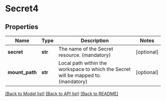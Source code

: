 # Secret4

## Properties
Name | Type | Description | Notes
------------ | ------------- | ------------- | -------------
**secret** | **str** | The name of the Secret resource. (mandatory) | [optional] 
**mount_path** | **str** | Local path within the workspace to which the Secret will be mapped to. (mandatory) | [optional] 

[[Back to Model list]](../README.md#documentation-for-models) [[Back to API list]](../README.md#documentation-for-api-endpoints) [[Back to README]](../README.md)

